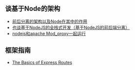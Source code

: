 谈基于Node的架构
-

* [前后分离的架构以及Node在其中的作用](http://limu.iteye.com/blog/2042700818)
* [也谈基于NodeJS的全栈式开发（基于NodeJS的前后端分离）](http://ued.taobao.org/blog/2014/04/full-stack-development-with-nodejs/) 
* [nodejs和apache Mod_proxy一起运行](http://garr.me/blog/running-node-js-and-apache-together-using-mod_proxy/)

框架指南
-

* [The Basics of Express Routes](http://flippinawesome.org/2014/04/07/the-basics-of-express-routes/?utm_source=javascriptweekly&utm_medium=email)